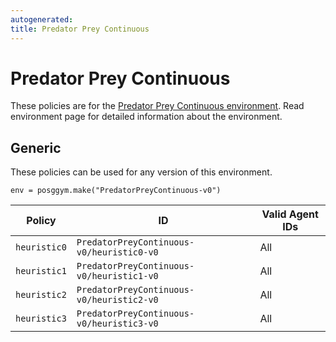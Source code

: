 ```yaml
---
autogenerated:
title: Predator Prey Continuous
---
```


# Predator Prey Continuous

These policies are for the <a href='../../../environments/continuous/predator_prey_continuous'>Predator Prey Continuous environment</a>. Read environment page for detailed information about the environment.

## Generic
These policies can be used for any version of this environment.



```
env = posggym.make("PredatorPreyContinuous-v0")
```


| Policy | ID | Valid Agent IDs |
|---|---|---|
| `heuristic0` | `PredatorPreyContinuous-v0/heuristic0-v0` | All |
| `heuristic1` | `PredatorPreyContinuous-v0/heuristic1-v0` | All |
| `heuristic2` | `PredatorPreyContinuous-v0/heuristic2-v0` | All |
| `heuristic3` | `PredatorPreyContinuous-v0/heuristic3-v0` | All |
